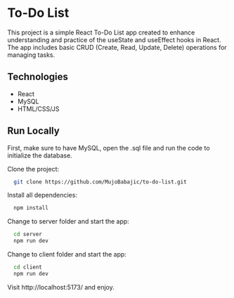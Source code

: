 # To-Do List
This project is a simple React To-Do List app created to enhance understanding and practice of the useState and useEffect hooks in React. The app includes basic CRUD (Create, Read, Update, Delete) operations for managing tasks.

## Technologies
- React
- MySQL
- HTML/CSS/JS

## Run Locally

First, make sure to have MySQL, open the .sql file and run the code to initialize the database.

Clone the project:

```bash
  git clone https://github.com/MujoBabajic/to-do-list.git
```

Install all dependencies:

```bash
  npm install
```

Change to server folder and start the app:

```bash
  cd server
  npm run dev
```

Change to client folder and start the app:

```bash
  cd client
  npm run dev
```

Visit http://localhost:5173/ and enjoy.
